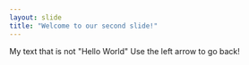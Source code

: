 ```yaml
---
layout: slide
title: "Welcome to our second slide!"
---
```

My text that is not "Hello World"
Use the left arrow to go back!

